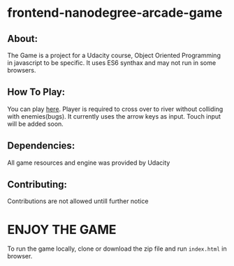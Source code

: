 frontend-nanodegree-arcade-game
===============================

## About:
The Game is a project for a Udacity course, Object Oriented Programming in javascript to be specific. It uses ES6 synthax and may not run in some browsers.


## How To Play:
You can play [here](https://cwaku.github.io/classic-arcade-game).
Player is required to cross over to river without colliding with enemies(bugs).
It currently uses the arrow keys as input. Touch input will be added soon.


## Dependencies:
All game resources and engine was provided by Udacity


## Contributing:
Contributions are not allowed untill further notice

# ENJOY THE GAME
To run the game locally, clone or download the zip file and run `index.html` in browser.
